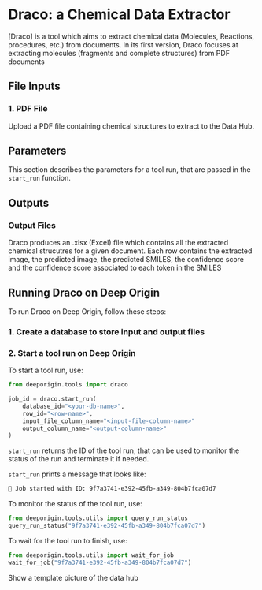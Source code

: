 # Draco: a Chemical Data Extractor

[Draco] is a tool which aims to extract chemical data (Molecules, Reactions, procedures, etc.) from documents. In its first version, Draco focuses at extracting molecules (fragments and complete structures) from PDF documents

## File Inputs

### 1. PDF File

Upload a PDF file containing chemical structures to extract to the Data Hub.

## Parameters

This section describes the parameters for a tool run, that are passed in the `start_run` function.

## Outputs

### Output Files

Draco produces an .xlsx (Excel) file which contains all the extracted chemical strucutres for a given document. Each row contains the extracted image, the predicted image, the predicted SMILES, the confidence score and the confidence score associated to each token in the SMILES

## Running Draco on Deep Origin

To run Draco on Deep Origin, follow these steps:

### 1. Create a database to store input and output files

### 2. Start a tool run on Deep Origin

To start a tool run, use:

```python
from deeporigin.tools import draco

job_id = draco.start_run(
    database_id="<your-db-name>",
    row_id="<row-name>",
    input_file_column_name="<input-file-column-name>"
    output_column_name="<output-column-name>"
)
```

`start_run` returns the ID of the tool run, that can be used to monitor the status of the run and terminate it if needed. 

`start_run` prints a message that looks like:

```bash
🧬 Job started with ID: 9f7a3741-e392-45fb-a349-804b7fca07d7
```

To monitor the status of the tool run, use:

```python
from deeporigin.tools.utils import query_run_status
query_run_status("9f7a3741-e392-45fb-a349-804b7fca07d7")
```

To wait for the tool run to finish, use:

```python
from deeporigin.tools.utils import wait_for_job
wait_for_job("9f7a3741-e392-45fb-a349-804b7fca07d7")
```

Show a template picture of the data hub
